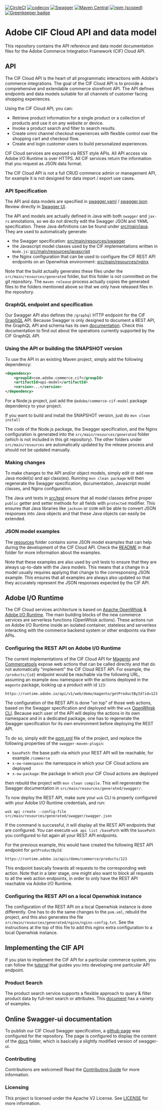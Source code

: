 [![CircleCI](https://circleci.com/gh/adobe/commerce-cif-api.svg?style=svg)](https://circleci.com/gh/adobe/commerce-cif-api)
[![codecov](https://codecov.io/gh/adobe/commerce-cif-api/branch/master/graph/badge.svg)](https://codecov.io/gh/adobe/commerce-cif-api)
[![Swagger](https://img.shields.io/badge/Swagger-CIF%20API-brightgreen.svg)](http://opensource.adobe.com/commerce-cif-api/)
[![Maven Central](https://img.shields.io/maven-central/v/com.adobe.commerce.cif/api-model.svg)](https://search.maven.org/search?q=g:com.adobe.commerce.cif%20AND%20a:api-model)
[![npm (scoped)](https://img.shields.io/npm/v/@adobe/commerce-cif-model.svg)](https://www.npmjs.com/package/@adobe/commerce-cif-model) [![Greenkeeper badge](https://badges.greenkeeper.io/adobe/commerce-cif-api.svg)](https://greenkeeper.io/)

# Adobe CIF Cloud API and data model

This repository contains the API reference and data model documentation files for the Adobe Commerce Integration Framework (CIF) Cloud API.

## API

The CIF Cloud API is the heart of all programmatic interactions with Adobe's commerce integrations. The goal of the CIF Cloud API is to provide a comprehensive and extendable commerce storefront API. The API defines endpoints and data models suitable for all channels of customer facing shopping experiences. 

Using the CIF Cloud API, you can:

* Retrieve product information for a single product or a collection of products and use it on any website or device.
* Invoke a product search and filter to search results.
* Create omni channel checkout experiences with flexible control over the shopping cart and checkout flow.
* Create and login customer users to build personalized experiences.

CIF Cloud services are exposed via REST style APIs. All API access via Adobe I/O Runtime is over HTTPS. All CIF services return the information that you request as JSON data format.

The CIF Cloud API is not a full CRUD commerce admin or management API, for example it is not designed for data import / export use cases.

### API Specification

The API and data models are specified in [swagger.yaml](src/main/resources/swagger/swagger.yaml) / [swagger.json](src/main/resources/swagger/swagger.json). Review directly in [Swagger UI](http://opensource.adobe.com/commerce-cif-api/).

The API and models are actually defined in Java with both `swagger` and `jax-rs` annotations, so we do not directly edit the Swagger JSON and YAML specification. These Java definitions can be found under [src/main/java](src/main/java). They are used to automatically generate:
* the Swagger specification: [src/main/resources/swagger](src/main/resources/swagger)
* the Javascript model classes used by the CIF implementations written in `Node.js`: [src/main/resources/javascript](src/main/resources/javascript)
* the Nginx configuration that can be used to configure the CIF REST API endpoints on an Openwhisk environment: [src/main/resources/nginx](src/main/resources/nginx)

Note that the build actually generates these files under the `src/main/resources/generated` folder, but this folder is not committed on the git repository. The `maven release` process actually copies the generated files to the folders mentioned above so that we only have released files in the repository.

### GraphQL endpoint and specification

Our Swagger API also defines the `/graphql` HTTP endpoint for the CIF [GraphQL](https://graphql.org/) API. Because Swagger is only designed to document a REST API, the GraphQL API and schema has its own [documentation](http://opensource.adobe.com/commerce-cif-api/graphql/index.html). Check this documentation to find out about the operations currently supported by the CIF GraphQL API.

### Using the API or building the SNAPSHOT version

To use the API in an existing Maven project, simply add the following dependency:

```xml
<dependency>
    <groupId>com.adobe.commerce.cif</groupId>
    <artifactId>api-model</artifactId>
    <version>...</version>
</dependency>
```

For a Node.js project, just add the `@adobe/commerce-cif-model` package dependency to your project.

If you want to build and install the SNAPSHOT version, just do `mvn clean install`

The code of the Node.js package, the Swagger specification, and the Nginx configuration is generated into the `src/main/resources/generated` folder (which is not included in this git repository). The other folders under `src/main/resources` are automatically updated by the release process and should not be updated manually.

### Making changes

To make changes to the API and/or object models, simply edit or add new Java model(s) and api class(es). Running `mvn clean package` will then regenerate the Swagger specification, documentation, Javascript model classes, and Nginx configuration.

The Java unit tests in [src/test](src/test) ensure that all model classes define proper `public` getter and setter methods for all fields with `protected` modifier. This ensures that Java libraries like `jackson` or `GSON` will be able to convert JSON responses into Java objects and that these Java objects can easily be extended.

### JSON model examples

The [resources](src/test/resources) folder contains some JSON model examples that can help during the development of the CIF Cloud API. Check the [README](src/test/resources) in that folder for more information about the examples.

Note that these examples are also used by unit tests to ensure that they are always up-to-date with the Java models. This means that a change in a model usually requires applying that change to the corresponsing JSON example. This ensures that all examples are always also updated so that they accurately represent the JSON responses expected by the CIF API.

## Adobe I/O Runtime

The CIF Cloud services architecture is based on [Apache OpenWhisk](https://openwhisk.apache.org) & [Adobe I/O Runtime](https://www.adobe.io/apis/cloudplatform/runtime.html). The main building blocks of the new commerce services are serverless functions (OpenWhisk actions). These actions run on Adobe I/O Runtime inside an isolated container, stateless and serverless interacting with the commerce backend system or other endpoints via their APIs. 

### Configuring the REST API on Adobe I/O Runtime

The current implementations of the CIF Cloud API for [Magento](https://github.com/adobe/commerce-cif-magento) and [Commercetools](https://github.com/adobe/commerce-cif-commercetools) expose web actions that can be called directly and that do not automatically "implement" the CIF Cloud REST API. For example, the `/products/{id}` endpoint would be reachable via the following URL, assuming an example `demo` namespace with the actions deployed in the `magento` package, looking up a product with id `123`:

`https://runtime.adobe.io/api/v1/web/demo/magento/getProductById?id=123`

The configuration of the REST API is done "on top" of those web actions, based on the Swagger specification and deployed with the `wsk` [OpenWhisk CLI](https://github.com/apache/incubator-openwhisk-cli/releases). Because each user of the API will deploy the actions in its own namespace and in a dedicated package, one has to regenerate the Swagger specification for its own environment before deploying the REST API.

To do so, simply edit the [pom.xml](pom.xml) file of the project, and replace the following properties of the `swagger-maven-plugin`:
* `basePath`: the base path via which your REST API will be reachable, for example `/commerce`
* `x-ow-namespace`: the namespace in which your CIF Cloud actions are deployed
* `x-ow-package`: the package in which your CIF Cloud actions are deployed

then rebuild the project with `mvn clean compile`. This will regenerate the Swagger documentation in `src/main/resources/generated/swagger/`.

To now deploy the REST API, make sure your `wsk` CLI is properly configured with your Adobe I/O Runtime credentials, and run:

`wsk api create --config-file src/main/resources/generated/swagger/swagger.json`

If the command is successful, it will display all the REST API endpoints that are configured. You can execute `wsk api list /basePath` with the `basePath` you configured to list again all your REST API endpoints.

For the previous example, this would have created the following REST API endpoint for `getProductById`:

`https://runtime.adobe.io/apis/demo/commerce/products/123`

This endpoint basically fowards all requests to the corresponding web action. Note that in a later stage, one might also want to block all requests to all the web action endpoints, in order to only have the REST API reachable via Adobe I/O Runtime.

### Configuring the REST API on a local Openwhisk instance

The configuration of the REST API on a local Openwhisk instance is done differently. One has to do the same changes to the `pom.xml`, rebuild the project, and this also generates the file `src/main/resources/generated/nginx/nginx-config.txt`. See the instructions at the top of this file to add this nginx extra configuration to a local Openwhisk instance.

## Implementing the CIF API

If you plan to implement the CIF API for a particular commerce system, you can follow the [tutorial](documentation/tutorial) that guides you into developing one particular API endpoint.

### Product Search

The product search service supports a flexible approach to query & filter product data by full-text search or attributes. This [document](documentation/product_search.md) has a variety of examples.

## Online Swagger-ui documentation

To publish our CIF Cloud Swagger specification, a [github page](http://opensource.adobe.com/commerce-cif-api/) was 
configured for the repository.
The page is configured to display the content of the [docs](docs) folder, which is basically a slightly modified version of swagger-ui.

### Contributing
 
Contributions are welcomed! Read the [Contributing Guide](.github/CONTRIBUTING.md) for more information.
 
### Licensing
 
This project is licensed under the Apache V2 License. See [LICENSE](LICENSE) for more information. 
